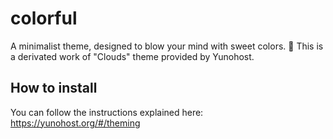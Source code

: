 # colorful

A minimalist theme, designed to blow your mind with sweet colors. 🌈
This is a derivated work of "Clouds" theme provided by Yunohost.

## How to install

You can follow the instructions explained here:
https://yunohost.org/#/theming
